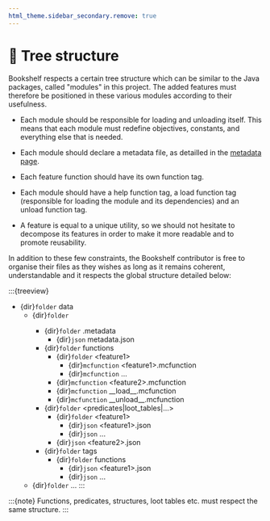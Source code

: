 ```yaml
---
html_theme.sidebar_secondary.remove: true
---
```


# 🌳 Tree structure

Bookshelf respects a certain tree structure which can be similar to the Java packages, called "modules" in this project. The added features must therefore be positioned in these various modules according to their usefulness.

- Each module should be responsible for loading and unloading itself. This means that each module must redefine objectives, constants, and everything else that is needed.

- Each module should declare a metadata file, as detailled in the [metadata page](project:metadata.md).

- Each feature function should have its own function tag.

- Each module should have a help function tag, a load function tag (responsible for loading the module and its dependencies) and an unload function tag.

- A feature is equal to a unique utility, so we should not hesitate to decompose its features in order to make it more readable and to promote reusability.

In addition to these few constraints, the Bookshelf contributor is free to organise their files as they wishes as long as it remains coherent, understandable and it respects the global structure detailed below:

:::{treeview}
- {dir}`folder` data
  - {dir}`folder` <module>
    - {dir}`folder` .metadata
      - {dir}`json` metadata.json
    - {dir}`folder` functions
      - {dir}`folder` \<feature1\>
        - {dir}`mcfunction` \<feature1\>.mcfunction
        - {dir}`mcfunction` ...
      - {dir}`mcfunction` \<feature2\>.mcfunction
      - {dir}`mcfunction` \_\_load\_\_.mcfunction
      - {dir}`mcfunction` \_\_unload\_\_.mcfunction
    - {dir}`folder` <predicates|loot_tables|...>
      - {dir}`folder` \<feature1\>
        - {dir}`json` \<feature1\>.json
        - {dir}`json` ...
      - {dir}`json` \<feature2\>.json
    - {dir}`folder` tags
      - {dir}`folder` functions
        - {dir}`json` \<feature1\>.json
        - {dir}`json` ...
  - {dir}`folder` ...
:::

:::{note}
   Functions, predicates, structures, loot tables etc. must respect the same structure.
:::

